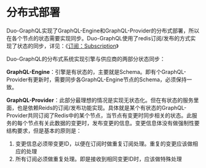 # 分布式部署

Duo-GraphQL实现了GraphQL-Engine和GraphQL-Provider的分布式部署，所以在各个节点的状态需要实现同步。Duo-GraphQL使用了redis订阅/发布的方式实现了状态的同步，详见：《[订阅：Subscription](./subscription.md)》



Duo-GraphQL的分布式系统实现引擎与供应商的两部分状态同步：

**GraphQL-Engine**：引擎是有状态的，主要就是Schema。即有个GraphQL-Provider有更新时，需要同步各GraphQL-Engine节点的Schema，必须保持一致。

**GraphQL-Provider**：此部分最理想的情况是实现无状态化。但在有状态的服务里面，也是依赖Reids的订阅/发布功能实现。具体就是某个有状态的GraphQL-Provider共同订阅了Redis中的某个节点，当节点有变更时同步相关的状态。此服务的每个节点有关此数据的变更时，发布变更的信息。变更信息体没有做强制性要结构要求，但是基本的原则是：

1. 变更信息必须带变更ID，以便在订阅时做重复订阅处理。重复的变更应该做相应的处理
2. 所有订阅必须做重复处理。即是接收到相同变更ID时，应该做特殊处理


